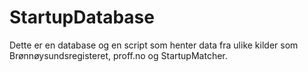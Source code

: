 # StartupDatabase
Dette er en database og en script som henter data fra ulike kilder som Brønnøysundsregisteret, proff.no og StartupMatcher.
